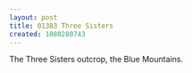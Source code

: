 ```yaml
---
layout: post
title: 01383 Three Sisters
created: 1080280743
---
```

The Three Sisters outcrop, the Blue Mountains.
